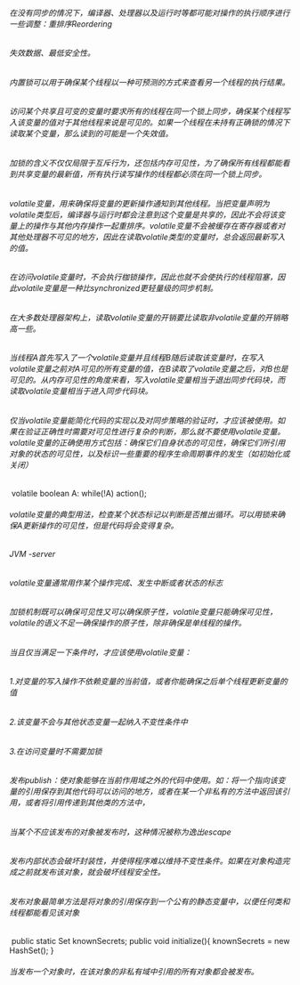 ###### 在没有同步的情况下，编译器、处理器以及运行时等都可能对操作的执行顺序进行一些调整：重排序Reordering
###### 失效数据、最低安全性。
###### 内置锁可以用于确保某个线程以一种可预测的方式来查看另一个线程的执行结果。
###### 访问某个共享且可变的变量时要求所有的线程在同一个锁上同步，确保某个线程写入该变量的值对于其他线程来说是可见的。如果一个线程在未持有正确锁的情况下读取某个变量，那么读到的可能是一个失效值。
###### 加锁的含义不仅仅局限于互斥行为，还包括内存可见性，为了确保所有线程都能看到共享变量的最新值，所有执行读写操作的线程都必须在同一个锁上同步。
###### volatile变量，用来确保将变量的更新操作通知到其他线程。当把变量声明为volatile类型后，编译器与运行时都会注意到这个变量是共享的，因此不会将该变量上的操作与其他内存操作一起重排序。volatile变量不会被缓存在寄存器或者对其他处理器不可见的地方，因此在读取volatile类型的变量时，总会返回最新写入的值。
###### 在访问volatile变量时，不会执行枷锁操作，因此也就不会使执行的线程阻塞，因此volatile变量是一种比synchronized更轻量级的同步机制。
###### 在大多数处理器架构上，读取volatile变量的开销要比读取非volatile变量的开销略高一些。
###### 当线程A首先写入了一个volatile变量并且线程B随后读取该变量时，在写入volatile变量之前对A可见的所有变量的值，在B读取了volatile变量之后，对B也是可见的。从内存可见性的角度来看，写入volatile变量相当于退出同步代码块，而读取volatile变量相当于进入同步代码块。
###### 仅当volatile变量能简化代码的实现以及对同步策略的验证时，才应该被使用。如果在验证正确性时需要对可见性进行复杂的判断，那么就不要使用volatile变量。volatile变量的正确使用方式包括：确保它们自身状态的可见性，确保它们所引用对象的状态的可见性，以及标识一些重要的程序生命周期事件的发生（如初始化或关闭）
  volatile boolean A:
      while(!A)
          action();
###### volatile变量的典型用法，检查某个状态标记以判断是否推出循环。可以用锁来确保A更新操作的可见性，但是代码将会变得复杂。
###### JVM -server
###### volatile变量通常用作某个操作完成、发生中断或者状态的标志
###### 加锁机制既可以确保可见性又可以确保原子性，volatile变量只能确保可见性，volatile的语义不足一确保操作的原子性，除非确保是单线程的操作。
###### 当且仅当满足一下条件时，才应该使用volatile变量：
###### 1.对变量的写入操作不依赖变量的当前值，或者你能确保之后单个线程更新变量的值
###### 2.该变量不会与其他状态变量一起纳入不变性条件中
###### 3.在访问变量时不需要加锁
###### 发布publish：使对象能够在当前作用域之外的代码中使用。如：将一个指向该变量的引用保存到其他代码可以访问的地方，或者在某一个非私有的方法中返回该引用，或者将引用传递到其他类的方法中，
###### 当某个不应该发布的对象被发布时，这种情况被称为逸出escape
###### 发布内部状态会破坏封装性，并使得程序难以维持不变性条件。如果在对象构造完成之前就发布该对象，就会破坏线程安全性。
###### 发布对象最简单方法是将对象的引用保存到一个公有的静态变量中，以便任何类和线程都能看见该对象

  public static Set<Secret> knownSecrets;
  public void initialize(){
      knownSecrets = new HashSet<Secret>();
  }
  
###### 当发布一个对象时，在该对象的非私有域中引用的所有对象都会被发布。
